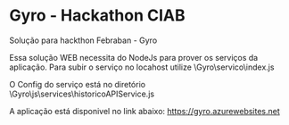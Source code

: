 # Gyro - Hackathon CIAB
Solução para hackthon Febraban - Gyro

Essa solução WEB necessita do NodeJs para prover os serviços da aplicação.
Para subir o serviço no locahost utilize \Gyro\servico\index.js

O Config do serviço está no diretório \Gyro\js\services\historicoAPIService.js

A aplicação está disponivel no link abaixo:
https://gyro.azurewebsites.net
